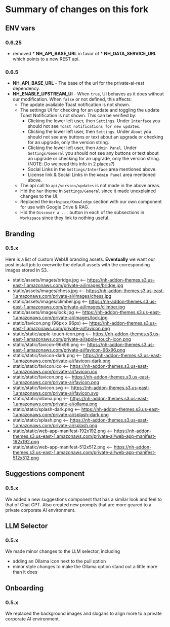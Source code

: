 # Summary of changes on this fork

## ENV vars

### 0.6.25
* removed * **NH_API_BASE_URL** in favor of * **NH_DATA_SERVICE_URL** which points to a new REST api.

### 0.6.5
* **NH_API_BASE_URL** - The base of the url for the private-ai-rest dependency.
* **NH_ENABLE_UPSTREAM_UI** - When `true`, UI behaves as it does without our modification. When `false` or not defined, this affects:
    * The update available Toast notification is not shown.
    * The settings UI for checking for an update and toggling the update Toast Notification is not shown. This can be verified by:
        * Clicking the lower left user, then `Settings`. Under `Interface` you should not see `Toast notifications for new updates`.
        * Clicking the lower left user, then `Settings`. Under `About` you should not see any buttons or text about an upgrade or checking for an upgrade, only the version string.
        * Clicking the lower left user, then `Admin Panel`. Under `Settings/General` you should not see any buttons or text about an upgrade or checking for an upgrade, only the version string. (NOTE: Do we need this info in 2 places?)
      * Social Links in the `Settings/Interface` area mentioned above.
      * License link & Social Links in the `Admin Panel` area mentioned above.
    * The api call to `api/version/updates` is not made in the above areas.
    * Hid the `her` theme in `Settings/General` since it made unexplained changes to the UI.
    * Replaced the `Workspace/Knowledge` section with our own component for use with Google Drive & RAG.
    * Hid the `Discover a ...` button in each of the subsections in `Workspace` since they link to nothing useful.

## Branding

### 0.5.x
Here is a list of custom WebUI branding assets. **Eventually** we want our post install job to overwrite the default assets with the corresponding images stored in S3.
- static/assets/images/bridge.jpg              <-- https://nh-addon-themes.s3.us-east-1.amazonaws.com/private-ai/images/bridge.jpg
- static/assets/images/chess.jpg               <-- https://nh-addon-themes.s3.us-east-1.amazonaws.com/private-ai/images/chess.jpg
- static/assets/images/climber.jpg             <-- https://nh-addon-themes.s3.us-east-1.amazonaws.com/private-ai/images/climber.jpg
- static/assets/images/lock.jpg                <-- https://nh-addon-themes.s3.us-east-1.amazonaws.com/private-ai/images/lock.jpg
- static/favicon.png (96px x 96px)             <-- https://nh-addon-themes.s3.us-east-1.amazonaws.com/private-ai/favicon.png
- static/static/apple-touch-icon.png           <-- https://nh-addon-themes.s3.us-east-1.amazonaws.com/private-ai/apple-touch-icon.png
- static/static/favicon-96x96.png              <-- https://nh-addon-themes.s3.us-east-1.amazonaws.com/private-ai/favicon-96x96.png
- static/static/favicon-dark.png               <-- https://nh-addon-themes.s3.us-east-1.amazonaws.com/private-ai/favicon-dark.png
- static/static/favicon.ico                    <-- https://nh-addon-themes.s3.us-east-1.amazonaws.com/private-ai/favicon.ico
- static/static/favicon.png                    <-- https://nh-addon-themes.s3.us-east-1.amazonaws.com/private-ai/favicon.png
- static/static/favicon.svg                    <-- https://nh-addon-themes.s3.us-east-1.amazonaws.com/private-ai/favicon.svg
- static/static/ollama.png                     <-- https://nh-addon-themes.s3.us-east-1.amazonaws.com/private-ai/ollama.png
- static/static/splash-dark.png                <-- https://nh-addon-themes.s3.us-east-1.amazonaws.com/private-ai/splash-dark.png
- static/static/splash.png                     <-- https://nh-addon-themes.s3.us-east-1.amazonaws.com/private-ai/splash.png
- static/static/web-app-manifest-192x192.png   <-- https://nh-addon-themes.s3.us-east-1.amazonaws.com/private-ai/web-app-manifest-192x192.png
- static/static/web-app-manifest-512x512.png   <-- https://nh-addon-themes.s3.us-east-1.amazonaws.com/private-ai/web-app-manifest-512x512.png

## Suggestions component

### 0.5.x
We added a new suggestions component that has a similar look and feel to that of Chat GPT. Also
created new prompts that are more geared to a private corporate AI environment.

## LLM Selector

### 0.5.x
We made minor changes to the LLM selector, including
  - adding an Ollama icon next to the pull option
  - minor style changes to make the Ollama option stand out a little more than it does

## Onboarding

### 0.5.x
We replaced the background images and slogans to align more to a private corporate AI environment.
